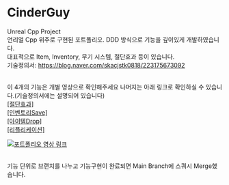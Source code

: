 # CinderGuy 
Unreal Cpp Project﻿﻿<br/>
언리얼 Cpp 위주로 구현된 포트폴리오. DDD 방식으로 기능을 깊이있게 개발하였습니다.<br/>
대표적으로 Item, Inventory, 무기 시스템, 절단효과 등이 있습니다.
<br/> 기술정의서: https://blog.naver.com/skacjstk0818/223175673092
<br><br>

이 4개의 기능은 개별 영상으로 확인해주세요 나머지는 아래 링크로 확인하실 수 있습니다.(기술정의서에는 설명되어 있습니다)
<br>[[절단효과]](https://blog.naver.com/skacjstk0818/223195540850)
<br>[[인벤토리Save]](https://blog.naver.com/skacjstk0818/223049532792)
<br>[[아이템Drop]](https://blog.naver.com/skacjstk0818/223191352530)
<br>[[리플리케이션]](https://blog.naver.com/skacjstk0818/223203382451)
<br>

[![포트폴리오 영상 링크 ](http://img.youtube.com/vi/C5pPKTdSKO4/0.jpg)](https://youtu.be/C5pPKTdSKO4) 


<br/>
﻿기능 단위로 브랜치를 나누고 기능구현이 완료되면 Main Branch에 스쿼시 Merge했습니다.
